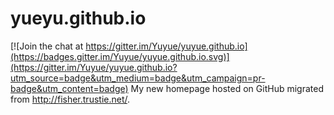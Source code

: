 # yueyu.github.io

[![Join the chat at https://gitter.im/Yuyue/yuyue.github.io](https://badges.gitter.im/Yuyue/yuyue.github.io.svg)](https://gitter.im/Yuyue/yuyue.github.io?utm_source=badge&utm_medium=badge&utm_campaign=pr-badge&utm_content=badge)
My new homepage hosted on GitHub migrated from http://fisher.trustie.net/.
